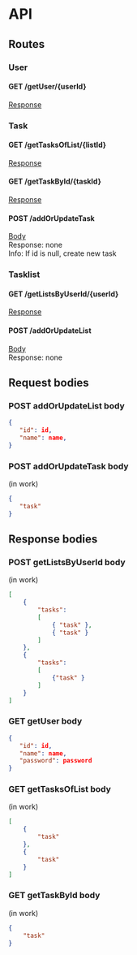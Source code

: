 # API
## Routes

### User ###

#### GET /getUser/{userId} ####

[Response](#GET-getUser-body)

### Task ###

#### GET /getTasksOfList/{listId} ####

[Response](#GET-getTasksOfList-body)

#### GET /getTaskById/{taskId} ####

[Response](#GET-getTaskById-body)

#### POST /addOrUpdateTask ####

[Body](#POST-addOrUpdateTask-body)\
Response: none\
Info: If id is null, create new task

### Tasklist ###

#### GET /getListsByUserId/{userId} ####

[Response](#POST-getListsByUserId-body)

#### POST /addOrUpdateList ####

[Body](#POST-addOrUpdateList-body)\
Response: none

## Request bodies ##

### POST addOrUpdateList body ###

```json
{
   "id": id,
   "name": name,
}
```

### POST addOrUpdateTask body ###

(in work)

```json
{
   "task"
}
```

## Response bodies ##

### POST getListsByUserId body ###

(in work)

```json
[
    {
        "tasks":
        [
            { "task" },
            { "task" }
        ]
    },
    {
        "tasks":
        [
            {"task" }
        ]
    }
]
```

### GET getUser body ###

```json
{
   "id": id,
   "name": name,
   "password": password
}
```

### GET getTasksOfList body ###

(in work)

```json
[
    {
        "task"
    },
    {
        "task"
    }
]
```

### GET getTaskById body ###
(in work)

```json
{
    "task"
}
```
